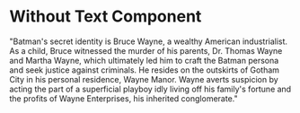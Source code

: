 # Without Text Component

"Batman's secret identity is Bruce Wayne, a wealthy American industrialist. As a child, Bruce witnessed the murder of his parents, Dr. Thomas Wayne and Martha Wayne, which ultimately led him to craft the Batman persona and seek justice against criminals. He resides on the outskirts of Gotham City in his personal residence, Wayne Manor. Wayne averts suspicion by acting the part of a superficial playboy idly living off his family's fortune and the profits of Wayne Enterprises, his inherited conglomerate."